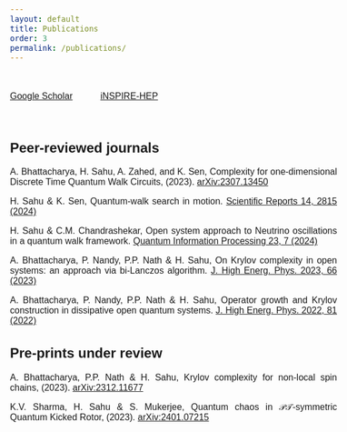 ```yaml
---
layout: default
title: Publications
order: 3
permalink: /publications/
---
```


<style>
    @font-face {
            font-family: 'Comfortaa';
            src: url('/Manoline-git.github.io/fonts/Comfortaa-Regular.ttf') format('truetype');
            font-weight: normal;
            font-style: normal;
    }
    
    body {
        font-family: 'Comfortaa', sans-serif;
        font-size: 16px;
        text-align: justify;
    }
</style>


&nbsp;

<a href="https://scholar.google.com/citations?user=o3SoQjUAAAAJ&hl=en" style="font-size: 16x;">Google Scholar</a> &nbsp; &nbsp; &nbsp; &nbsp; &nbsp; <a href="https://inspirehep.net/authors/2619981?ui-citation-summary=true" style="font-size: 16px;">iNSPIRE-HEP</a>


&nbsp;

<h2>Peer-reviewed journals</h2>


A. Bhattacharya, H. Sahu, A. Zahed, and K. Sen, Complexity for one-dimensional Discrete Time Quantum Walk Circuits, (2023). <a href="https://doi.org/10.48550/arXiv.2307.13450">arXiv:2307.13450</a>


H. Sahu & K. Sen, Quantum-walk search in motion. <a href="https://doi.org/10.1038/s41598-024-51709-0">Scientific Reports 14, 2815 (2024)</a> <br>

H. Sahu & C.M. Chandrashekar, Open system approach to Neutrino oscillations in a quantum walk framework. <a href="https://doi.org/10.1007/s11128-023-04222-8">Quantum Information Processing 23, 7 (2024)</a> <br>

A. Bhattacharya, P. Nandy, P.P. Nath & H. Sahu, On Krylov complexity in open systems: an approach via bi-Lanczos algorithm. <a href="https://doi.org/10.1007/JHEP12(2023)066">J. High Energ. Phys. 2023, 66 (2023)</a> <br>

A. Bhattacharya, P. Nandy, P.P. Nath & H. Sahu, Operator growth and Krylov construction in dissipative open quantum systems. <a href="https://doi.org/10.1007/JHEP12(2022)081">J. High Energ. Phys. 2022, 81 (2022)</a><br>



<h2>Pre-prints under review</h2>



A. Bhattacharya, P.P. Nath & H. Sahu, Krylov complexity for non-local spin chains, (2023). <a href="https://arxiv.org/abs/2312.11677">arXiv:2312.11677</a>
<br>

K.V. Sharma, H. Sahu & S. Mukerjee, Quantum chaos in $\mathcal{PT}$-symmetric Quantum Kicked Rotor, (2023). <a href="https://doi.org/10.48550/arXiv.2401.07215">arXiv:2401.07215</a>

